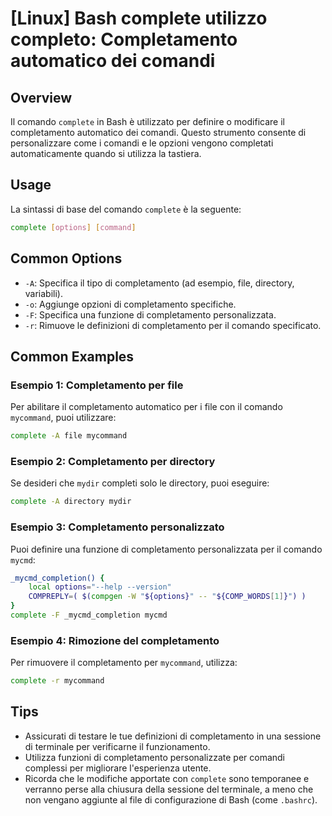 # [Linux] Bash complete utilizzo completo: Completamento automatico dei comandi

## Overview
Il comando `complete` in Bash è utilizzato per definire o modificare il completamento automatico dei comandi. Questo strumento consente di personalizzare come i comandi e le opzioni vengono completati automaticamente quando si utilizza la tastiera.

## Usage
La sintassi di base del comando `complete` è la seguente:

```bash
complete [options] [command]
```

## Common Options
- `-A`: Specifica il tipo di completamento (ad esempio, file, directory, variabili).
- `-o`: Aggiunge opzioni di completamento specifiche.
- `-F`: Specifica una funzione di completamento personalizzata.
- `-r`: Rimuove le definizioni di completamento per il comando specificato.

## Common Examples

### Esempio 1: Completamento per file
Per abilitare il completamento automatico per i file con il comando `mycommand`, puoi utilizzare:

```bash
complete -A file mycommand
```

### Esempio 2: Completamento per directory
Se desideri che `mydir` completi solo le directory, puoi eseguire:

```bash
complete -A directory mydir
```

### Esempio 3: Completamento personalizzato
Puoi definire una funzione di completamento personalizzata per il comando `mycmd`:

```bash
_mycmd_completion() {
    local options="--help --version"
    COMPREPLY=( $(compgen -W "${options}" -- "${COMP_WORDS[1]}") )
}
complete -F _mycmd_completion mycmd
```

### Esempio 4: Rimozione del completamento
Per rimuovere il completamento per `mycommand`, utilizza:

```bash
complete -r mycommand
```

## Tips
- Assicurati di testare le tue definizioni di completamento in una sessione di terminale per verificarne il funzionamento.
- Utilizza funzioni di completamento personalizzate per comandi complessi per migliorare l'esperienza utente.
- Ricorda che le modifiche apportate con `complete` sono temporanee e verranno perse alla chiusura della sessione del terminale, a meno che non vengano aggiunte al file di configurazione di Bash (come `.bashrc`).